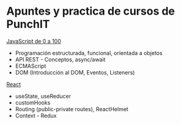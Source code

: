 # Apuntes y practica de cursos de PunchIT

[JavaScript de 0 a 100](https://punchit.com.ar/promo-js.html) 

- Programación estructurada, funcional, orientada a objetos
- API REST - Conceptos, async/await
- ECMAScript
- DOM (Introducción al DOM, Eventos, Listeners)

[React](https://shop.punchit.com.ar/catalog/all/details/8)

- useState, useReducer
- customHooks
- Routing (public-private routes), ReactHelmet
- Context - Redux